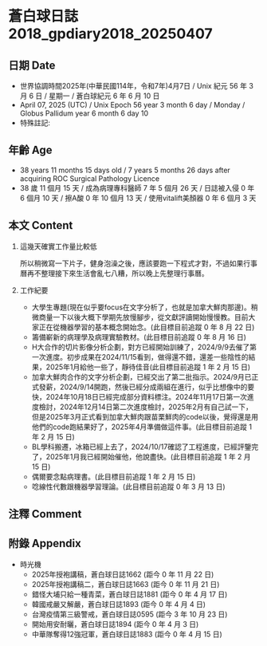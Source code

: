 [_metadata_:encoding]: - "utf-8"
[_metadata_:language]: - "zh-Hant-TW"
[_metadata_:fileformat]: - "markdown"
[_metadata_:MIME_type]: - "text/plain"
[_metadata_:markdown_version]: - "commonmark version 0.30"
[_metadata_:markdown_spec]: - "https://spec.commonmark.org/0.30/"

# 蒼白球日誌2018_gpdiary2018_20250407 #

## 日期 Date ##

* 世界協調時間2025年(中華民國114年，令和7年)4月7日 / Unix 紀元 56 年 3 月 6 日 / 星期一 / 蒼白球紀元 6 年 6 月 10 日
* April 07, 2025 (UTC) / Unix Epoch 56 year 3 month 6 day / Monday / Globus Pallidum year 6 month 6 day 10
* 特殊註記:

## 年齡 Age ##

* 38 years 11 months 15 days old / 7 years 5 months 26 days after acquiring ROC Surgical Pathology Licence
* 38 歲 11 個月 15 天 / 成為病理專科醫師 7 年 5 個月 26 天 / 日誌被入侵 0 年 6 個月 10 天 / 擦A酸 0 年 10 個月 13 天 / 使用vitalift美顏器 0 年 6 個月 3 天

## 本文 Content ##

1. 這幾天確實工作量比較低

    所以稍微寫一下片子，健身泡澡之後，應該要跑一下程式才對，不過如果行事曆再不整理接下來生活會亂七八糟，所以晚上先整理行事曆。

2. 工作紀要

    - 大學生專題(現在似乎要focus在文字分析了，也就是加拿大鮮肉那邊)。稍微商量一下以後大概下學期先放慢腳步，從文獻評讀開始慢慢教。目前大家正在從機器學習的基本概念開始念。(此目標目前追蹤 0 年 8 月 22 日)
    - 籌備嶄新的病理學及病理實驗教材。(此目標目前追蹤 0 年 8 月 16 日)
    - H大合作的切片影像分析企劃，對方已經開始訓練了，2024/9/9去催了第一次進度。初步成果在2024/11/15看到，做得還不錯，還差一些陰性的結果，2025年1月給他一些了，靜待佳音(此目標目前追蹤 1 年 2 月 15 日)
    - 加拿大鮮肉合作的文字分析企劃，已經交出了第二批指示。2024/9月已正式發薪，2024/9/14開跑，然後已經分成兩組在進行，似乎比想像中的要快，2024年10月18日已經完成部分資料標注。2024年11月17日第一次進度檢討，2024年12月14日第二次進度檢討，2025年2月有自己試一下，但是2025年3月正式看到加拿大鮮肉跟苗栗鮮肉的code以後，覺得還是用他們的code跑結果好了，2025年4月準備做這件事。(此目標目前追蹤 1 年 2 月 15 日)
    - BL學科搬遷，冰箱已經上去了，2024/10/17確認了工程進度，已經評鑒完了，2025年1月我已經開始催他，他說盡快。(此目標目前追蹤 1 年 2 月 15 日)
    - 偶爾要念點病理書。(此目標目前追蹤 1 年 2 月 15 日)
    - 唸線性代數跟機器學習理論。(此目標目前追蹤 0 年 3 月 13 日)

## 注釋 Comment ##


## 附錄 Appendix ##

* 時光機
    - 2025年授袍講稿，蒼白球日誌1662 (距今 0 年 11 月 22 日)
    - 2025年授袍講稿二，蒼白球日誌1663 (距今 0 年 11 月 21 日)
    - 錯怪大埔只給一種青菜，蒼白球日誌1881 (距今 0 年 4 月 17 日)
    - 韓國戒嚴又解嚴，蒼白球日誌1893 (距今 0 年 4 月 4 日)
    - 台灣疫情第三級警戒，蒼白球日誌0595 (距今 3 年 10 月 23 日)
    - 開始用安耐曬，蒼白球日誌1894 (距今 0 年 4 月 3 日)
    - 中華隊奪得12強冠軍，蒼白球日誌1883 (距今 0 年 4 月 15 日)
